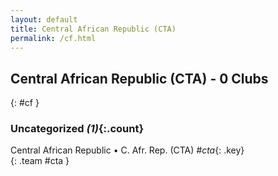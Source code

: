 ```yaml
---
layout: default
title: Central African Republic (CTA)
permalink: /cf.html
---
```



## Central African Republic (CTA) - 0 Clubs
{: #cf }









### Uncategorized _(1)_{:.count}


Central African Republic • C. Afr. Rep.  (CTA)  _#cta_{: .key} <br>
{: .team #cta }


 
